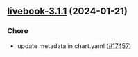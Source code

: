 

## [livebook-3.1.1](https://github.com/truecharts/charts/compare/livebook-3.1.0...livebook-3.1.1) (2024-01-21)

### Chore



- update metadata in chart.yaml ([#17457](https://github.com/truecharts/charts/issues/17457))